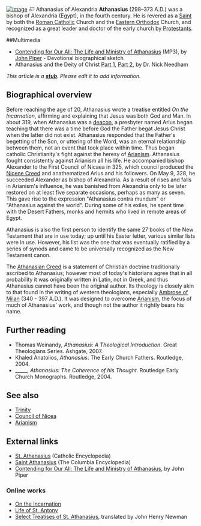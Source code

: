 [![image](images/thumb/1/19/Athanasius.jpg/180px-Athanasius.jpg)](http://www.theopedia.com/File:Athanasius.jpg)
[![image](data:image/png;base64,iVBORw0KGgoAAAANSUhEUgAAAA8AAAALCAAAAACFLIiAAAAAAnRSTlMA/1uRIrUAAABPSURBVAjXY/j///+5vXDwjAHIr26ZAgXZe8H8a/+hoIcw/9nevdVL9+79DuPvzQYZFPUezu8BMZLXgkExnD8HAu6hqv//n+HZVjD4DuUDAKlChD3fj6aPAAAAAElFTkSuQmCC)](http://www.theopedia.com/File:Athanasius.jpg "Enlarge")
Athanasius of Alexandria
**Athanasius** (298–373 A.D.) was a bishop of Alexandria (Egypt),
in the fourth century. He is revered as a [Saint](Saint "Saint") by
both the [Roman Catholic](Roman_Catholic "Roman Catholic") Church
and the [Eastern Orthodox](Eastern_Orthodox "Eastern Orthodox")
Church, and recognized as a great leader and doctor of the early
church by [Protestants](Protestantism "Protestantism").

##Multimedia

-   [Contending for Our All: The Life and Ministry of Athanasius](http://www.desiringgod.org/media/mp3/conferences/bcp2005/04_20050201_piper.mp3)
    (MP3), by [John Piper](John_Piper "John Piper") - Devotional
    biographical sketch
-   Athanasius and the Deity of Christ
    [Part 1](http://www.wicketgate.org/athanasius/athanasius_1.html),
    [Part 2](http://www.wicketgate.org/athanasius/athanasius_2.html),
    by Dr. Nick Needham

*This article is a **[stub](http://www.theopedia.com/Category:Theopedia_stubs "Category:Theopedia stubs")**. Please edit it to add information.*
## Biographical overview

Before reaching the age of 20, Athanasius wrote a treatise entitled
*On the Incarnation*, affirming and explaining that Jesus was both
God and Man. In about 319, when Athanasius was a
[deacon](Deacon "Deacon"), a presbyter named Arius began teaching
that there was a time before God the Father begat Jesus Christ when
the latter did not exist. Athanasius responded that the Father's
begetting of the Son, or uttering of the Word, was an eternal
relationship between them, not an event that took place within
time. Thus began catholic Christianity's fight against the heresy
of [Arianism](Arianism "Arianism"). Athanasius fought consistently
against Arianism all his life. He accompanied bishop Alexander to
the First Council of Nicaea in 325, which council produced the
[Nicene Creed](Nicene_Creed "Nicene Creed") and anathematized Arius
and his followers. On May 9, 328, he succeeded Alexander as bishop
of Alexandria. As a result of rises and falls in Arianism's
influence, he was banished from Alexandria only to be later
restored on at least five separate occasions, perhaps as many as
seven. This gave rise to the expression "Athanasius contra mundum"
or "Athanasius against the world". During some of his exiles, he
spent time with the Desert Fathers, monks and hermits who lived in
remote areas of Egypt.

Athanasius is also the first person to identify the same 27 books
of the New Testament that are in use today; up until his Easter
letter, various similar lists were in use. However, his list was
the one that was eventually ratified by a series of synods and came
to be universally recognized as the New Testament canon.

The [Athanasian Creed](Athanasian_Creed "Athanasian Creed") is a
statement of Christian doctrine traditionally ascribed to
Athanasius; however most of today's historians agree that in all
probability it was originally written in Latin, not in Greek, and
thus Athanasius cannot have been the original author. Its theology
is closely akin to that found in the writing of western
theologians, especially
[Ambrose of Milan](http://www.wikipedia.org/wiki/Ambrose_of_Milan "wikipedia:Ambrose of Milan")
(340 - 397 A.D.). It was designed to overcome
[Arianism](Arianism "Arianism"), the focus of much of Athanasius'
work, and though not the author it rightly bears his name.

## Further reading

-   Thomas Weinandy, *Athanasius: A Theological Introduction*.
    Great Theologians Series. Ashgate, 2007.
-   Khaled Anatolios, *Athanasius*. The Early Church Fathers.
    Routledge, 2004.
-   \_\_\_\_\_, *Athanasius: The Coherence of his Thought*.
    Routledge Early Church Monographs. Routledge, 2004.

## See also

-   [Trinity](Trinity "Trinity")
-   [Council of Nicea](Council_of_Nicea "Council of Nicea")
-   [Arianism](Arianism "Arianism")

## External links

-   [St. Athanasius](http://www.newadvent.org/cathen/02035a.htm)
    (Catholic Encyclopedia)
-   [Saint Athanasius](http://www.bartleby.com/65/at/AthanasSt.html)
    (The Columbia Encyclopedia)
-   [Contending for Our All: The Life and Ministry of Athanasius](http://www.desiringgod.org/library/biographies/2005_athanasius.html),
    by John Piper

### Online works

-   [On the Incarnation](http://www.graciouscall.org/books/athanasius/incarnation/content.html)
-   [Life of St. Antony](http://www.fordham.edu/halsall/basis/vita-antony.html)
-   [Select Treatises of St. Athanasius](http://www.newmanreader.org/works/athanasius/original/index.html),
    translated by John Henry Newman



